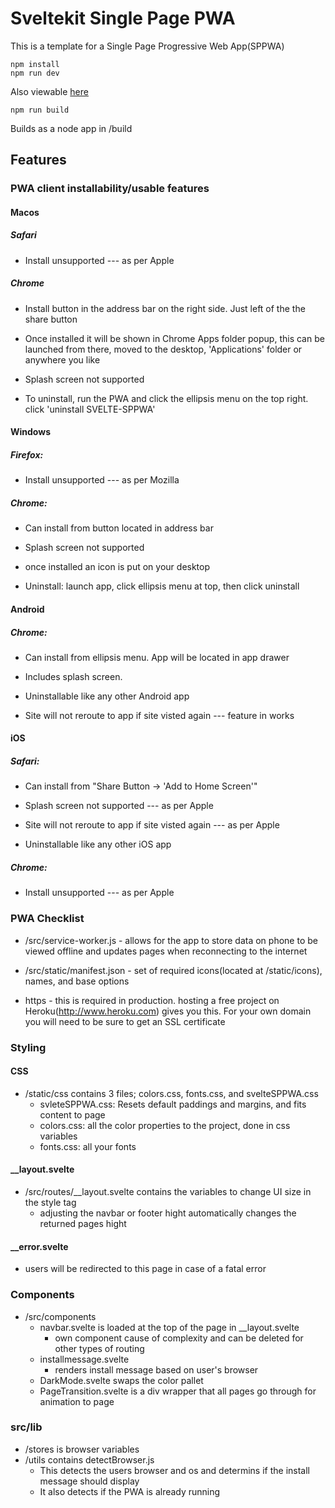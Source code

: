 # Sveltekit Single Page PWA

This is a template for a Single Page Progressive Web App(SPPWA)

```
npm install
npm run dev
```

Also viewable [here](https://sveltekit-singlepage-pwa.herokuapp.com/)

```
npm run build
```

Builds as a node app in /build

## Features

### PWA client installability/usable features

#### Macos

##### Safari

* Install unsupported --- as per Apple

##### Chrome

* Install button in the address bar on the right side. Just left of the the share button

* Once installed it will be shown in Chrome Apps folder popup, this can be launched from there,  moved to the desktop, 'Applications' folder or anywhere you like

* Splash screen not supported

* To uninstall, run the PWA and click the ellipsis menu on the top right. click 'uninstall SVELTE-SPPWA'

#### Windows

##### Firefox:

* Install unsupported --- as per Mozilla

##### Chrome: 

* Can install from button located in address bar

* Splash screen not supported

* once installed an icon is put on your desktop

* Uninstall: launch app, click ellipsis menu at top, then click uninstall

#### Android

##### Chrome:

* Can install from ellipsis menu. App will be located in app drawer

* Includes splash screen.

* Uninstallable like any other Android app

* Site will not reroute to app if site visted again --- feature in works

#### iOS

##### Safari:

* Can install from "Share Button -> 'Add to Home Screen'"

* Splash screen not supported --- as per Apple

* Site will not reroute to app if site visted again --- as per Apple

* Uninstallable like any other iOS app

##### Chrome:

* Install unsupported --- as per Apple

### PWA Checklist

* /src/service-worker.js - allows for the app to store data on phone to be viewed offline and updates pages when reconnecting to the internet

* /src/static/manifest.json - set of required icons(located at /static/icons), names, and base options

* https - this is required in production. hosting a free project on Heroku(http://www.heroku.com) gives you this. For your own domain you will need to be sure to get an SSL certificate

### Styling

#### CSS

* /static/css contains 3 files; colors.css, fonts.css, and svelteSPPWA.css
    * svleteSPPWA.css: Resets default paddings and margins, and fits content to page
    * colors.css: all the color properties to the project, done in css variables
    * fonts.css: all your fonts

#### __layout.svelte

* /src/routes/__layout.svelte contains the variables to change UI size in the style tag
    * adjusting the navbar or footer hight automatically changes the returned pages hight

#### __error.svelte

* users will be redirected to this page in case of a fatal error

### Components

* /src/components
    * navbar.svelte is loaded at the top of the page in __layout.svelte
        * own component cause of complexity and can be deleted for other types of routing
    * installmessage.svelte
        * renders install message based on user's browser
    * DarkMode.svelte swaps the color pallet
    * PageTransition.svelte is a div wrapper that all pages go through for animation to page

### src/lib
* /stores is browser variables
* /utils contains detectBrowser.js
    * This detects the users browser and os and determins if the install message should display
    * It also detects if the PWA is already running